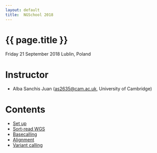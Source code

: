 ```yaml
---
layout: default
title:  NGSchool 2018
---
```


# {{ page.title }}

Friday 21 September 2018
Lublin, Poland

# Instructor

  - Alba Sanchis Juan (as2635@cam.ac.uk, University of Cambridge)
 
# Contents

* [Set up](http://alsanju.github.io/NGSchool2018/setup)
* [Sort-read WGS](http://alsanju.github.io/NGSchool2018/short-readWGS)
* [Basecalling](http://ngleadall.github.io/train_malta_nanopore)
* [Alignment](http://alsanju.github.io/NGSchool2018/alignment)
* [Variant calling](http://alsanju.github.io/NGSchool2018/variant_calling)

